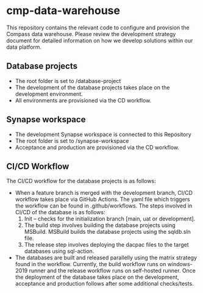 # cmp-data-warehouse

This repository contains the relevant code to configure and provision the Compass data warehouse.
Please review the development strategy document for detailed information on how we develop solutions within our data platform.

## Database projects
- The root folder is set to /database-project
- The development of the database projects takes place on the development environment. 
- All environments are provisioned via the CD workflow.

## Synapse workspace
- The development Synapse workspace is connected to this Repository
- The root folder is set to /synapse-workspace
- Acceptance and production are provisioned via the CD workflow.

## CI/CD Workflow
The CI/CD workflow for the database projects is as follows:
- When a feature branch is merged with the development branch, CI/CD workflow takes place via GitHub Actions. The yaml file which triggers the workflow can be found in .github/workflows. The steps involved in CI/CD of the database is as follows:
  1. Init – checks for the initialization branch [main, uat or development].
  2. The build step involves building the database projects using MSBuild. MSBuild builds the database projects using the sqldb.sln file.
  3. The release step involves deploying the dacpac files to the target databases using sql-action.
- The databases are built and released parallelly using the matrix strategy found in the workflow. Currently, the build workflow runs on windows-2019 runner and the release workflow runs on self-hosted runner. Once the deployment of the database takes place on the development, acceptance and production follows after some additional checks/tests.


